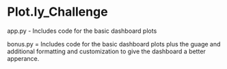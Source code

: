 # Plot.ly_Challenge

app.py - Includes code for the basic dashboard plots

bonus.py = Includes code for the basic dashboard plots plus the guage and additional formatting and customization to give the dashboard a better apperance.